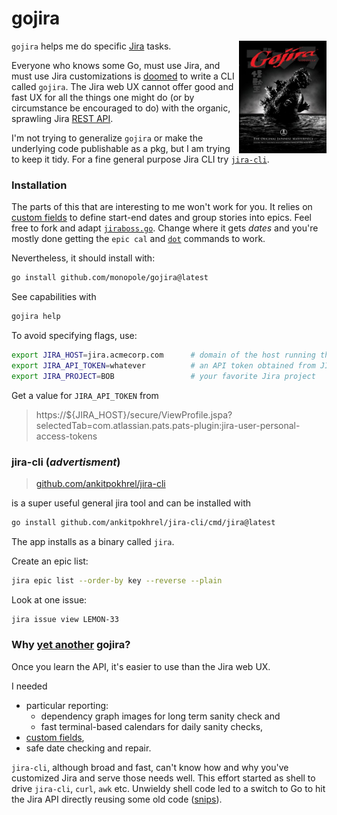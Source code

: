 [Jira]: https://www.atlassian.com/software/jira
[github.com/ankitpokhrel/jira-cli]: https://github.com/ankitpokhrel/jira-cli
[`dot`]: https://graphviz.org/docs/layouts/dot
[`jira-cli`]: #jira-cli-advertisment
[`jiraboss.go`]: internal/myj/jiraboss.go
[custom fields]: internal/myj/customfields.go
[github.com/ankitpokhrel/jira-cli]: https://github.com/ankitpokhrel/jira-cli
[REST API]: https://developer.atlassian.com/server/jira/platform/rest
[snips]: https://github.com/monopole/snips
[doomed]: https://github.com/search?q=jira+in%3Areadme+and+gojira+in%3Aname+and+language%3Ago&type=repositories&ref=advsearch
[yet another]: https://github.com/search?q=jira+in%3Areadme+and+gojira+in%3Aname+and+language%3Ago&type=repositories&ref=advsearch

# gojira


`gojira` helps me do specific [Jira] tasks.
<img src="internal/utils/gojira.jpg" align="right" height="180" width="140">

Everyone who knows some Go, must use Jira,
and must use Jira customizations is [doomed] to write a
CLI called `gojira`.  The Jira web UX
cannot offer good and fast UX for all the
things one might do (or by circumstance be encouraged to do)
with the organic, sprawling Jira [REST API].

I'm not trying to generalize `gojira` or make the underlying
code publishable as a pkg, but I am trying to keep
it tidy. For a fine general purpose Jira CLI try [`jira-cli`].

### Installation

The parts of this that are interesting to me won't work
for you.  It relies on [custom fields] to define
start-end dates and group stories into epics.
Feel free to fork and
adapt [`jiraboss.go`]. Change where it gets _dates_ and
you're mostly done getting the `epic cal` and [`dot`]
commands to work.

Nevertheless, it should install with:

```bash
go install github.com/monopole/gojira@latest
```
See capabilities with

```bash
gojira help
```

To avoid specifying flags, use:
```bash
export JIRA_HOST=jira.acmecorp.com      # domain of the host running the Jira web UX and REST API
export JIRA_API_TOKEN=whatever          # an API token obtained from JIRA_HOST
export JIRA_PROJECT=BOB                 # your favorite Jira project
```

Get a value for `JIRA_API_TOKEN` from

> https://${JIRA_HOST}/secure/ViewProfile.jspa?selectedTab=com.atlassian.pats.pats-plugin:jira-user-personal-access-tokens


### jira-cli (_advertisment_)

> [github.com/ankitpokhrel/jira-cli]

is a super useful general jira tool and can be installed with

```bash
go install github.com/ankitpokhrel/jira-cli/cmd/jira@latest
```

The app installs as a binary called  `jira`.

Create an epic list:

```bash
jira epic list --order-by key --reverse --plain
```

Look at one issue:
```bash
jira issue view LEMON-33
```

### Why [yet another] gojira?
Once you learn the API, it's easier to use 
than the Jira web UX.

I needed
* particular reporting:
  * dependency graph images for long term sanity check and
  * fast terminal-based calendars for daily sanity checks,
* [custom fields],
* safe date checking and repair.

`jira-cli`, although broad and fast,
can't know how and why you've customized Jira and
serve those needs well.
This effort started as
shell to drive `jira-cli`, `curl`, `awk` etc.
Unwieldy shell code led to a
switch to Go to hit the Jira API directly reusing
some old code ([snips]).
